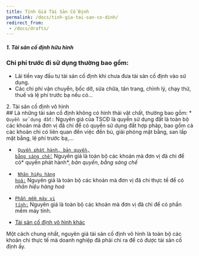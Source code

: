 ```yaml
---
title: Tính Giá Tài Sản Cố Định
permalink: /docs/tinh-gia-tai-san-co-dinh/
redirect_from:
 - /docs/drafts/
---
```


<div class="note">
<h5>1. Tài sản cố định hữu hình</h5>
</div>

### Chi phí trước đi sử dụng thường bao gồm: 

 * Lãi tiền vay đầu tư tài sản cố định khi chưa đưa tài sản cố định 
vào sử dụng. <br>
 * Các chi phí vận chuyển, bốc dỡ, sửa chữa, tân trang, chỉnh lý, 
chạy thử, thuế và lệ phí trước bạ nếu có... 



<div class="note info">2. Tài sản cố định vô hình </div>
## Là những tài sản cố định không có hình thái vật chất, thường bao gồm:
 * <code>Quyền sử dụng đất:</a></code> Nguyên giá của TSCĐ là quyền sử dụng đất 
là toàn bộ các khoản mà đơn vị đã chi để có quyền sử dụng đất hợp 
pháp, bao gồm cả các khoản chi có liên quan đến việc đền bù, giải 
phóng mặt bằng, san lấp mặt bằng, lệ phí trước bạ,... <br>

 * <code> <a href="javascript:void(0);">Quyền phát hành, bản quyền, bằng sáng chế:</a></code> Nguyên giá là toàn 
bộ các khoản mà đơn vị đã chi để có* quyền phát hành*, *bản quyền*, 
*bằng sáng chế* <br>

 * <code> <a href="javascript:void(0);">Nhãn hiệu hàng hoá:</a></code> Nguyên giá là toàn bộ các khoản mà đơn vị 
đã chi thực tế để có *nhãn hiệu hàng hoá* <br>

 * <code><a href="javascript:void(0);">Phần mềm máy vi tính:</a></code> Nguyên giá là toàn bộ các khoản mà đơn vị đã chi để có phần mềm máy tính. <br>

 * <a href="javascript:void(0);">Tài sản cố định vô hình khác</a> <br>

Một cách chung nhất, nguyên giá tài sản cố định vô hình là toàn bộ các khoản chi thực tế mà doanh nghiệp đã phải chi ra để có được tài sản cố định ấy.

